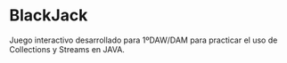 # BlackJack
Juego interactivo desarrollado para 1ºDAW/DAM para practicar el uso de Collections y Streams en JAVA.
